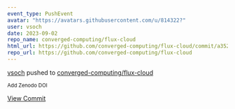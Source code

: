```yaml
---
event_type: PushEvent
avatar: "https://avatars.githubusercontent.com/u/814322?"
user: vsoch
date: 2023-09-02
repo_name: converged-computing/flux-cloud
html_url: https://github.com/converged-computing/flux-cloud/commit/a35287301aa20a6a6e716cffa3c5bfe31fc1fb67
repo_url: https://github.com/converged-computing/flux-cloud
---
```


<a href='https://github.com/vsoch' target='_blank'>vsoch</a> pushed to <a href='https://github.com/converged-computing/flux-cloud' target='_blank'>converged-computing/flux-cloud</a>

<small>Add Zenodo DOI</small>

<a href='https://github.com/converged-computing/flux-cloud/commit/a35287301aa20a6a6e716cffa3c5bfe31fc1fb67' target='_blank'>View Commit</a>
